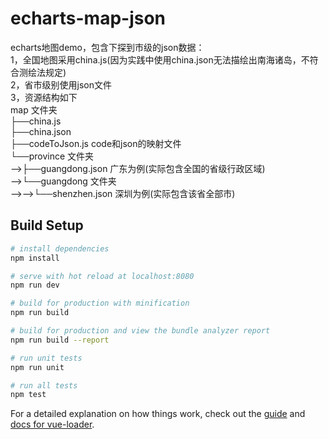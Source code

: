# echarts-map-json

echarts地图demo，包含下探到市级的json数据：  
1，全国地图采用china.js(因为实践中使用china.json无法描绘出南海诸岛，不符合测绘法规定)  
2，省市级别使用json文件  
3，资源结构如下  
map  文件夹  
├──china.js  
├──china.json  
├──codeToJson.js code和json的映射文件  
└──province  文件夹  
-->├──guangdong.json  广东为例(实际包含全国的省级行政区域)  
-->└──guangdong  文件夹  
-->-->└──shenzhen.json  深圳为例(实际包含该省全部市)  

## Build Setup

``` bash
# install dependencies
npm install

# serve with hot reload at localhost:8080
npm run dev

# build for production with minification
npm run build

# build for production and view the bundle analyzer report
npm run build --report

# run unit tests
npm run unit

# run all tests
npm test
```

For a detailed explanation on how things work, check out the [guide](http://vuejs-templates.github.io/webpack/) and [docs for vue-loader](http://vuejs.github.io/vue-loader).
